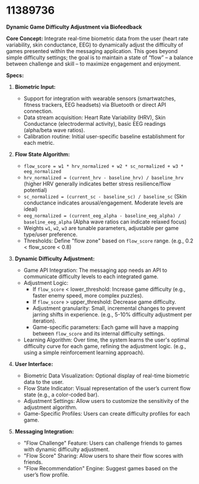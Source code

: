 # 11389736

**Dynamic Game Difficulty Adjustment via Biofeedback**

**Core Concept:** Integrate real-time biometric data from the user (heart rate variability, skin conductance, EEG) to dynamically adjust the difficulty of games presented within the messaging application. This goes beyond simple difficulty settings; the goal is to maintain a state of “flow” – a balance between challenge and skill – to maximize engagement and enjoyment.

**Specs:**

1.  **Biometric Input:**
    *   Support for integration with wearable sensors (smartwatches, fitness trackers, EEG headsets) via Bluetooth or direct API connection.
    *   Data stream acquisition: Heart Rate Variability (HRV), Skin Conductance (electrodermal activity), basic EEG readings (alpha/beta wave ratios).
    *   Calibration routine: Initial user-specific baseline establishment for each metric.

2.  **Flow State Algorithm:**
    *   `flow_score = w1 * hrv_normalized + w2 * sc_normalized + w3 * eeg_normalized`
    *   `hrv_normalized = (current_hrv - baseline_hrv) / baseline_hrv` (higher HRV generally indicates better stress resilience/flow potential)
    *   `sc_normalized = (current_sc - baseline_sc) / baseline_sc` (Skin conductance indicates arousal/engagement. Moderate levels are ideal)
    *   `eeg_normalized = (current_eeg_alpha - baseline_eeg_alpha) / baseline_eeg_alpha` (Alpha wave ratios can indicate relaxed focus)
    *   Weights `w1`, `w2`, `w3` are tunable parameters, adjustable per game type/user preference.
    *   Thresholds: Define "flow zone" based on `flow_score` range. (e.g., 0.2 < flow\_score < 0.8)

3.  **Dynamic Difficulty Adjustment:**
    *   Game API Integration: The messaging app needs an API to communicate difficulty levels to each integrated game.
    *   Adjustment Logic:
        *   If `flow_score` < lower_threshold: Increase game difficulty (e.g., faster enemy speed, more complex puzzles).
        *   If `flow_score` > upper_threshold: Decrease game difficulty.
        *   Adjustment granularity: Small, incremental changes to prevent jarring shifts in experience. (e.g., 5-10% difficulty adjustment per iteration).
        *   Game-specific parameters: Each game will have a mapping between `flow_score` and its internal difficulty settings.
    *   Learning Algorithm: Over time, the system learns the user's optimal difficulty curve for each game, refining the adjustment logic. (e.g., using a simple reinforcement learning approach).

4.  **User Interface:**
    *   Biometric Data Visualization: Optional display of real-time biometric data to the user.
    *   Flow State Indicator: Visual representation of the user’s current flow state (e.g., a color-coded bar).
    *   Adjustment Settings: Allow users to customize the sensitivity of the adjustment algorithm.
    *   Game-Specific Profiles: Users can create difficulty profiles for each game.

5.  **Messaging Integration:**
    *   "Flow Challenge" Feature: Users can challenge friends to games with dynamic difficulty adjustment.
    *   "Flow Score" Sharing: Allow users to share their flow scores with friends.
    *   "Flow Recommendation" Engine: Suggest games based on the user’s flow profile.